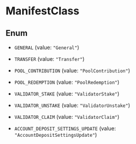 

# ManifestClass

## Enum


* `GENERAL` (value: `"General"`)

* `TRANSFER` (value: `"Transfer"`)

* `POOL_CONTRIBUTION` (value: `"PoolContribution"`)

* `POOL_REDEMPTION` (value: `"PoolRedemption"`)

* `VALIDATOR_STAKE` (value: `"ValidatorStake"`)

* `VALIDATOR_UNSTAKE` (value: `"ValidatorUnstake"`)

* `VALIDATOR_CLAIM` (value: `"ValidatorClaim"`)

* `ACCOUNT_DEPOSIT_SETTINGS_UPDATE` (value: `"AccountDepositSettingsUpdate"`)



